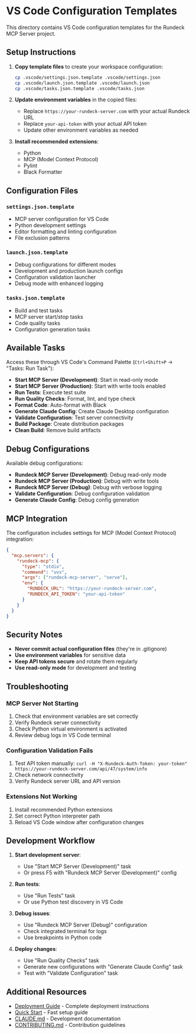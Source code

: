 # VS Code Configuration Templates

This directory contains VS Code configuration templates for the Rundeck MCP Server project.

## Setup Instructions

1. **Copy template files** to create your workspace configuration:
   ```bash
   cp .vscode/settings.json.template .vscode/settings.json
   cp .vscode/launch.json.template .vscode/launch.json
   cp .vscode/tasks.json.template .vscode/tasks.json
   ```

2. **Update environment variables** in the copied files:
   - Replace `https://your-rundeck-server.com` with your actual Rundeck URL
   - Replace `your-api-token` with your actual API token
   - Update other environment variables as needed

3. **Install recommended extensions**:
   - Python
   - MCP (Model Context Protocol)
   - Pylint
   - Black Formatter

## Configuration Files

### `settings.json.template`
- MCP server configuration for VS Code
- Python development settings
- Editor formatting and linting configuration
- File exclusion patterns

### `launch.json.template`
- Debug configurations for different modes
- Development and production launch configs
- Configuration validation launcher
- Debug mode with enhanced logging

### `tasks.json.template`
- Build and test tasks
- MCP server start/stop tasks
- Code quality tasks
- Configuration generation tasks

## Available Tasks

Access these through VS Code's Command Palette (`Ctrl+Shift+P` → "Tasks: Run Task"):

- **Start MCP Server (Development)**: Start in read-only mode
- **Start MCP Server (Production)**: Start with write tools enabled
- **Run Tests**: Execute test suite
- **Run Quality Checks**: Format, lint, and type check
- **Format Code**: Auto-format with Black
- **Generate Claude Config**: Create Claude Desktop configuration
- **Validate Configuration**: Test server connectivity
- **Build Package**: Create distribution packages
- **Clean Build**: Remove build artifacts

## Debug Configurations

Available debug configurations:

- **Rundeck MCP Server (Development)**: Debug read-only mode
- **Rundeck MCP Server (Production)**: Debug with write tools
- **Rundeck MCP Server (Debug)**: Debug with verbose logging
- **Validate Configuration**: Debug configuration validation
- **Generate Claude Config**: Debug config generation

## MCP Integration

The configuration includes settings for MCP (Model Context Protocol) integration:

```json
{
  "mcp.servers": {
    "rundeck-mcp": {
      "type": "stdio",
      "command": "uvx",
      "args": ["rundeck-mcp-server", "serve"],
      "env": {
        "RUNDECK_URL": "https://your-rundeck-server.com",
        "RUNDECK_API_TOKEN": "your-api-token"
      }
    }
  }
}
```

## Security Notes

- **Never commit actual configuration files** (they're in .gitignore)
- **Use environment variables** for sensitive data
- **Keep API tokens secure** and rotate them regularly
- **Use read-only mode** for development and testing

## Troubleshooting

### MCP Server Not Starting
1. Check that environment variables are set correctly
2. Verify Rundeck server connectivity
3. Check Python virtual environment is activated
4. Review debug logs in VS Code terminal

### Configuration Validation Fails
1. Test API token manually: `curl -H "X-Rundeck-Auth-Token: your-token" https://your-rundeck-server.com/api/47/system/info`
2. Check network connectivity
3. Verify Rundeck server URL and API version

### Extensions Not Working
1. Install recommended Python extensions
2. Set correct Python interpreter path
3. Reload VS Code window after configuration changes

## Development Workflow

1. **Start development server**:
   - Use "Start MCP Server (Development)" task
   - Or press F5 with "Rundeck MCP Server (Development)" config

2. **Run tests**:
   - Use "Run Tests" task
   - Or use Python test discovery in VS Code

3. **Debug issues**:
   - Use "Rundeck MCP Server (Debug)" configuration
   - Check integrated terminal for logs
   - Use breakpoints in Python code

4. **Deploy changes**:
   - Use "Run Quality Checks" task
   - Generate new configurations with "Generate Claude Config" task
   - Test with "Validate Configuration" task

## Additional Resources

- [Deployment Guide](../DEPLOYMENT_GUIDE.md) - Complete deployment instructions
- [Quick Start](../QUICK_START.md) - Fast setup guide
- [CLAUDE.md](../CLAUDE.md) - Development documentation
- [CONTRIBUTING.md](../CONTRIBUTING.md) - Contribution guidelines